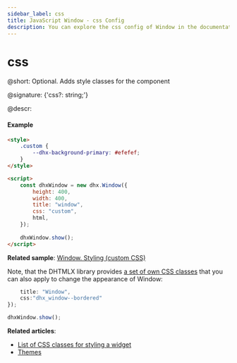 ```yaml
---
sidebar_label: css
title: JavaScript Window - css Config 
description: You can explore the css config of Window in the documentation of the DHTMLX JavaScript UI library. Browse developer guides and API reference, try out code examples and live demos, and download a free 30-day evaluation version of DHTMLX Suite.
---
```


# css

@short: Optional. Adds style classes for the component

@signature: {'css?: string;'}

@descr:
#### Example

```html
<style>
	.custom {
		--dhx-background-primary: #efefef;
	}
</style>

<script>
	const dhxWindow = new dhx.Window({
	    height: 400,
	    width: 400,
	    title: "window",
	    css: "custom",
	    html,
	});
	
	dhxWindow.show();
</script>
```

**Related sample**: [Window. Styling (custom CSS)](https://snippet.dhtmlx.com/t5mvhwx8)

Note, that the DHTMLX library provides [a set of own CSS classes](helpers/base_elements.md#list-of-css-classes-for-styling-a-widget) that you can also apply to change the appearance of Window:

```javascript
    title: "Window", 
    css:"dhx_window--bordered"
}); 

dhxWindow.show();
```

**Related articles**: 
- [List of CSS classes for styling a widget](helpers/base_elements.md#list-of-css-classes-for-styling-a-widget)
- [Themes](themes.md)
